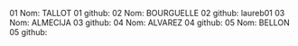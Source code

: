 01 Nom: TALLOT
01 github:
02 Nom: BOURGUELLE
02 github: laureb01
03 Nom: ALMECIJA
03 github:
04 Nom: ALVAREZ
04 github:
05 Nom: BELLON
05 github: